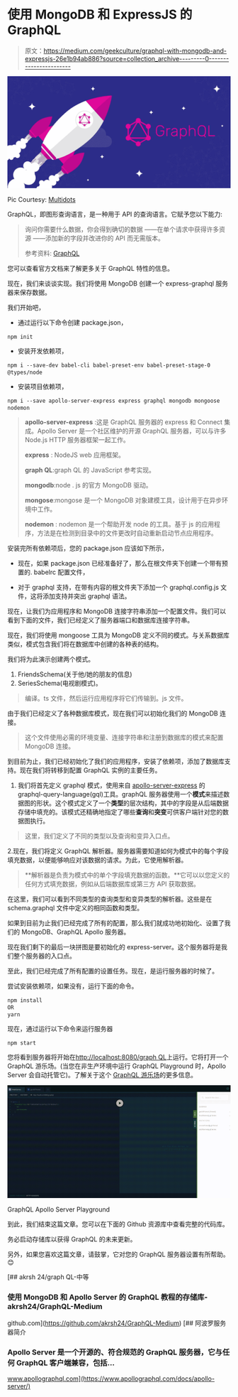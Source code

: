 # 使用 MongoDB 和 ExpressJS 的 GraphQL

> 原文：<https://medium.com/geekculture/graphql-with-mongodb-and-expressjs-26e1b94ab886?source=collection_archive---------0----------------------->

![](img/d8805343d4e9a59a7691c690670104c0.png)

Pic Courtesy: [Multidots](https://www.multidots.com/graphql-efficient-alternative-rest/)

GraphQL，即图形查询语言，是一种用于 API 的查询语言。它赋予您以下能力:

> 询问你需要什么数据，你会得到确切的数据
> ——在单个请求中获得许多资源
> ——添加新的字段并改进你的 API 而无需版本。
> 
> 参考资料: [GraphQL](https://graphql.org/)

您可以查看官方文档来了解更多关于 GraphQL 特性的信息。

现在，我们来谈谈实现。我们将使用 MongoDB 创建一个 express-graphql 服务器来保存数据。

我们开始吧，

*   通过运行以下命令创建 package.json，

```
npm init
```

*   安装开发依赖项，

```
npm i --save-dev babel-cli babel-preset-env babel-preset-stage-0 @types/node
```

*   安装项目依赖项，

```
npm i --save apollo-server-express express graphql mongodb mongoose nodemon
```

> **apollo-server-express** :这是 GraphQL 服务器的 express 和 Connect 集成。Apollo Server 是一个社区维护的开源 GraphQL 服务器，可以与许多 Node.js HTTP 服务器框架一起工作。
> 
> **express** : NodeJS web 应用框架。
> 
> **graph QL**:graph QL 的 JavaScript 参考实现。
> 
> **mongodb**:node . js 的官方 MongoDB 驱动。
> 
> **mongose**:mongose 是一个 MongoDB 对象建模工具，设计用于在异步环境中工作。
> 
> **nodemon** : nodemon 是一个帮助开发 node 的工具。基于 js 的应用程序，方法是在检测到目录中的文件更改时自动重新启动节点应用程序。

安装完所有依赖项后，您的 package.json 应该如下所示，

*   现在，如果 package.json 已经准备好了，那么在根文件夹下创建一个带有预置的. babelrc 配置文件，

*   对于 graphql 支持，在带有内容的根文件夹下添加一个 graphql.config.js 文件，这将添加支持并突出 graphql 语法。

现在，让我们为应用程序和 MongoDB 连接字符串添加一个配置文件。我们可以看到下面的文件，我们已经定义了服务器端口和数据库连接字符串。

现在，我们将使用 mongoose 工具为 MongoDB 定义不同的模式。与关系数据库类似，模式包含我们将在数据库中创建的各种表的结构。

我们将为此演示创建两个模式。

1.  FriendsSchema(关于他/她的朋友的信息)
2.  SeriesSchema(电视剧模式)。

> 编译。ts 文件，然后运行应用程序将它们传输到。js 文件。

由于我们已经定义了各种数据库模式，现在我们可以初始化我们的 MongoDB 连接。

> 这个文件使用必需的环境变量、连接字符串和注册到数据库的模式来配置 MongoDB 连接。

到目前为止，我们已经初始化了我们的应用程序，安装了依赖项，添加了数据库支持。现在我们将转移到配置 GraphQL 实例的主要任务。

1.  我们将首先定义 graphql 模式，使用来自 [apollo-server-express](https://www.apollographql.com/docs/apollo-server/) 的 graphql-query-language(gql)工具。graphQL 服务器使用一个**模式**来描述数据图的形状。这个模式定义了一个**类型**的层次结构，其中的字段是从后端数据存储中填充的。该模式还精确地指定了哪些**查询**和**突变**可供客户端针对您的数据图执行。

> 这里，我们定义了不同的类型以及查询和变异入口点。

2.现在，我们将定义 GraphQL 解析器。服务器需要知道如何为模式中的每个字段填充数据，以便能够响应对该数据的请求。为此，它使用解析器。

> **解析器是负责为模式中的单个字段填充数据的函数。**它可以以您定义的任何方式填充数据，例如从后端数据库或第三方 API 获取数据。

在这里，我们可以看到不同类型的查询类型和变异类型的解析器。这些是在 schema.graphql 文件中定义的相同函数和类型。

如果到目前为止我们已经完成了所有的配置，那么我们就成功地初始化、设置了我们的 MongoDB、GraphQL Apollo 服务器。

现在我们剩下的最后一块拼图是要初始化的 express-server。这个服务器将是我们整个服务器的入口点。

至此，我们已经完成了所有配置的设置任务。现在，是运行服务器的时候了。

尝试安装依赖项，如果没有，运行下面的命令。

```
npm install
OR
yarn
```

现在，通过运行以下命令来运行服务器

```
npm start
```

您将看到服务器将开始在[http://localhost:8080/graph QL](http://localhost:8080/graphql)上运行。它将打开一个 GraphQL 游乐场。(当您在非生产环境中运行 GraphQL Playground 时，Apollo Server 会自动托管它)。了解关于这个 [GraphQL 游乐场](https://www.apollographql.com/docs/apollo-server/getting-started/#step-8-execute-your-first-query)的更多信息。

![](img/6ca8da12f1c4eb096e90bcf8e10085fe.png)

GraphQL Apollo Server Playground

到此，我们结束这篇文章。您可以在下面的 Github 资源库中查看完整的代码库。

务必启动存储库以获得 GraphQL 的未来更新。

另外，如果您喜欢这篇文章，请鼓掌，它对您的 GraphQL 服务器设置有所帮助。😊

[](https://github.com/akrsh24/GraphQL-Medium) [## akrsh 24/graph QL-中等

### 使用 MongoDB 和 Apollo Server 的 GraphQL 教程的存储库- akrsh24/GraphQL-Medium

github.com](https://github.com/akrsh24/GraphQL-Medium) [](https://www.apollographql.com/docs/apollo-server/) [## 阿波罗服务器简介

### Apollo Server 是一个开源的、符合规范的 GraphQL 服务器，它与任何 GraphQL 客户端兼容，包括…

www.apollographql.com](https://www.apollographql.com/docs/apollo-server/)